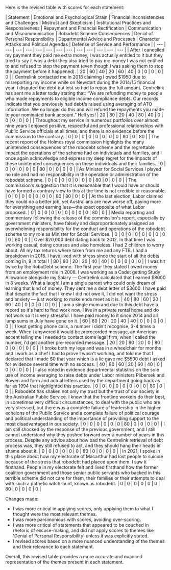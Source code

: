 Here is the revised table with scores for each statement:

| Statement | Emotional and Psychological Strain | Financial Inconsistencies and Challenges | Mistrust and Skepticism | Institutional Practices and Responsiveness | Repayment and Financial Rectification | Communication and Miscommunication | Robodebt Scheme Consequences | Denial of Personal Responsibility | Departmental Advice and Processes | Character Attacks and Political Agendas | Defense of Service and Performance |
| --- | --- | --- | --- | --- | --- | --- | --- | --- | --- | --- | --- | --- |
| After I cancelled my payment they paid me extra money, I was actually entitled to it but they tried to say it was a debt they also tried to pay me money I was not entitled to and refused to stop the payment (even though I was asking them to stop the payment before it happened). | 20 | 60 | 40 | 20 | 60 | 40 | 0 | 0 | 0 | 0 | 0 |
| Centrelink contacted me in 2018 claiming I owed $1950 due to misreporting my income while on Newstart during the 2014/15 financial year. I disputed the debt but lost so had to repay the full amount. Centrelink has sent me a letter today stating that: “We are refunding money to people who made repayments to eligible income compliance debts. Our records indicate that you previously had debt/s raised using averaging of ATO information. We no longer do this and will refund the repayments you made to your nominated bank account.” Hell yes! | 20 | 80 | 20 | 40 | 80 | 40 | 0 | 0 | 0 | 0 | 0 |
| Throughout my service in numerous portfolios over almost nine years I enjoyed positive, respectful and professional relationships with Public Service officials at all times, and there is no evidence before the commission to the contrary. | 0 | 0 | 0 | 0 | 0 | 0 | 0 | 0 | 80 | 0 | 80 |
| The recent report of the Holmes royal commission highlights the many unintended consequences of the robodebt scheme and the regrettable impact the operations of the scheme had on individuals and families, and I once again acknowledge and express my deep regret for the impacts of these unintended consequences on these individuals and their families. | 0 | 0 | 0 | 0 | 0 | 0 | 80 | 0 | 0 | 0 | 0 |
| As Minister for Social Services I played no role and had no responsibility in the operation or administration of the robodebt scheme. | 0 | 0 | 0 | 0 | 0 | 0 | 0 | 80 | 0 | 0 | 0 |
| The commission's suggestion that it is reasonable that I would have or should have formed a contrary view to this at the time is not credible or reasonable. | 0 | 0 | 0 | 0 | 0 | 0 | 0 | 80 | 80 | 0 | 0 |
| At the last election, Labor claimed they could do a better job, yet Australians are now worse off, paying more for everything and earning less—the exact opposite of what Labor proposed. | 0 | 0 | 0 | 0 | 0 | 0 | 0 | 0 | 0 | 80 | 0 |
| Media reporting and commentary following the release of the commission's report, especially by government ministers, have falsely and disproportionately assigned an overwhelming responsibility for the conduct and operations of the robodebt scheme to my role as Minister for Social Services. | 0 | 0 | 0 | 0 | 0 | 0 | 0 | 0 | 0 | 80 | 0 |
| Over $20,000 debt dating back to 2012. In that time I was working casual, doing courses and also homeless. I had 2 children to worry about. All my tax returns where taken from me and any FTB. I had a breakdown in 2016. I have lived with stress since the start of all the debts coming in, 9 in total ! | 80 | 80 | 20 | 20 | 40 | 40 | 0 | 0 | 0 | 0 | 0 |
| I was hit twice by the RoboDebt scheme. The first year they stated I owed money from an employment role in 2008. I was working as a Cadet getting Study Allowance alongside my Salary — Centrelink calculated that I earned $8000 in 8 weeks. What a laugh! I am a single parent who could only dream of earning that kind of money. They sent me a debt letter of $3600. I have paid that despite the fact that I knew I did not owe it, I did not want the stress and anxiety — just working to make ends meet as it is. | 40 | 80 | 60 | 20 | 60 | 40 | 0 | 0 | 0 | 0 | 0 |
| I am a single mum and due to this debt have a record so it's hard to find work now. I live in a private rental home and do not work so it is very stressful. I have paid money to it since 2014 and all lump sums in July have gone on it. | 60 | 80 | 20 | 20 | 40 | 40 | 0 | 0 | 0 | 0 | 0 |
| I kept getting phone calls, a number i didn't recognise, 3-4 times a week. When i answered it would be prerecorded message, an American accent telling me I needed to contact some legal firm, when I called the number, i'd get another pre-recorded message. | 20 | 20 | 80 | 20 | 0 | 80 | 0 | 0 | 0 | 0 | 0 |
| I broke both my legs and was in a wheelchair for months and I work as a chef I had to prove I wasn't working, and told me that I declared that I made $0 that year which is a lie gave me $5500 debt I asked for evidence several time with no success. | 40 | 80 | 60 | 20 | 60 | 40 | 0 | 0 | 0 | 0 | 0 |
| I also noted in evidence departmental statistics on the sole use of income averaging to raise debts under Labor ministers Plibersek and Bowen and form and actual letters used by the department going back as far as 1994 that highlighted this practice. | 0 | 0 | 0 | 0 | 0 | 0 | 0 | 0 | 80 | 0 | 0 |
| Robodebt has shaken not only my trust but the trust of our society in the Australian Public Service. I know that the frontline workers do their best, in sometimes very difficult circumstances, to deal with the public who are very stressed, but there was a complete failure of leadership in the higher echelons of the Public Service and a complete failure of political courage and political understanding of the importance of providing support to the most disadvantaged in our society.  | 0 | 0 | 0 | 0 | 0 | 0 | 80 | 0 | 0 | 0 | 0 |
| I am still shocked by the response of the previous government, and I still cannot understand why they pushed forward over a number of years in this process. Despite any advice about how bad the Centrelink retrieval of debt process was, they still refused to act, and they should hang their heads in shame about it. | 0 | 0 | 0 | 0 | 0 | 0 | 80 | 0 | 0 | 0 | 0 |
| In 2021, I spoke in this place about how my electorate of Macarthur had lost people to suicide because of the stress that robodebt had placed upon them. I saw it firsthand. People in my electorate felt and lived firsthand how the former coalition government and those senior public servants who backed in this terrible scheme did not care for them, their families or their attempts to deal with such a pathetic witch-hunt, known as robodebt. | 0 | 0 | 0 | 0 | 0 | 0 | 80 | 0 | 0 | 0 | 0 |

Changes made:

* I was more critical in applying scores, only applying them to what I thought were the most relevant themes.
* I was more parsimonious with scores, avoiding over-scoring.
* I was more critical of statements that appeared to be couched in rhetoric of excuse-making, and did not apply scores to themes like 'Denial of Personal Responsibility' unless it was explicitly stated.
* I revised scores based on a more nuanced understanding of the themes and their relevance to each statement.

Overall, this revised table provides a more accurate and nuanced representation of the themes present in each statement.
